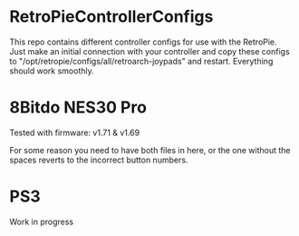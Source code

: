 # RetroPieControllerConfigs
This repo contains different controller configs for use with the RetroPie. Just make an initial connection with your controller and copy these configs to "/opt/retropie/configs/all/retroarch-joypads" and restart. Everything should work smoothly.

# 8Bitdo NES30 Pro
Tested with firmware: v1.71 & v1.69

For some reason you need to have both files in here, or the one without the spaces reverts to the incorrect button numbers.

# PS3
Work in progress
